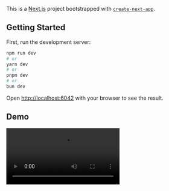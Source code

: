This is a [Next.js](https://nextjs.org/) project bootstrapped with [`create-next-app`](https://github.com/vercel/next.js/tree/canary/packages/create-next-app).

## Getting Started

First, run the development server:

```bash
npm run dev
# or
yarn dev
# or
pnpm dev
# or
bun dev
```

Open [http://localhost:6042](http://localhost:6042) with your browser to see the result.

## Demo

<video controls autoplay>
  <source src="./docs/demo.mp4" type="video/mp4">
  Your browser does not support the video tag.
</video>
